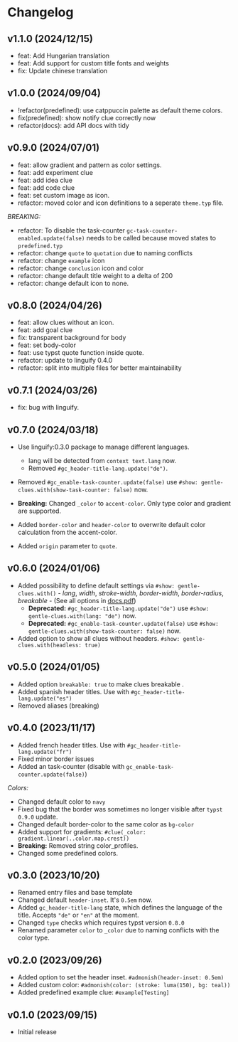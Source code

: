 # Changelog

## v1.1.0 (2024/12/15)

- feat: Add Hungarian translation
- feat: Add support for custom title fonts and weights
- fix: Update chinese translation

## v1.0.0 (2024/09/04)

- !refactor(predefined): use catppuccin palette as default theme colors.
- fix(predefined): show notify clue correctly now
- refactor(docs): add API docs with tidy

## v0.9.0 (2024/07/01)

- feat: allow gradient and pattern as color settings.
- feat: add experiment clue
- feat: add idea clue
- feat: add code clue
- feat: set custom image as icon.
- refactor: moved color and icon definitions to a seperate `theme.typ` file.

*BREAKING:*
- refactor: To disable the task-counter `gc-task-counter-enabled.update(false)` needs to be called because moved states to `predefined.typ`
- refactor: change `quote` to `quotation` due to naming conflicts
- refactor: change `example` icon
- refactor: change `conclusion` icon and color
- refactor: change default title weight to a delta of 200
- refactor: change default icon to none.

## v0.8.0 (2024/04/26)

- feat: allow clues without an icon.
- feat: add goal clue
- fix: transparent background for body
- feat: set body-color
- feat: use typst quote function inside quote.
- refactor: update to linguify 0.4.0
- refactor: split into multiple files for better maintainability


## v0.7.1 (2024/03/26)

- fix: bug with linguify.

## v0.7.0 (2024/03/18)

- Use linguify:0.3.0 package to manage different languages.
    - lang will be detected from `context text.lang` now.
    - Removed `#gc_header-title-lang.update("de")`.

- Removed `#gc_enable-task-counter.update(false)` use `#show: gentle-clues.with(show-task-counter: false)` now.
- **Breaking:** Changed `_color` to `accent-color`. Only type color and gradient are supported.
- Added `border-color` and `header-color` to overwrite default color calculation from the accent-color.
- Added `origin` parameter to `quote`.

## v0.6.0 (2024/01/06)

- Added possibility to define default settings via `#show: gentle-clues.with()`  - *lang*, *width*, *stroke-width*, *border-width*, *border-radius*, *breakable* - (See all options in [docs.pdf](docs.pdf))
    - **Deprecated:** `#gc_header-title-lang.update("de")` use `#show: gentle-clues.with(lang: "de")` now.
    - **Deprecated:** `#gc_enable-task-counter.update(false)` use `#show: gentle-clues.with(show-task-counter: false)` now.
- Added option to show all clues without headers. `#show: gentle-clues.with(headless: true)`


## v0.5.0 (2024/01/05)

- Added option `breakable: true` to make clues breakable .
- Added spanish header titles. Use with `#gc_header-title-lang.update("es")`
- Removed aliases (breaking)

## v0.4.0 (2023/11/17)

- Added french header titles. Use with `#gc_header-title-lang.update("fr")`
- Fixed minor border issues
- Added an task-counter (disable with `gc_enable-task-counter.update(false)`)

*Colors:*

- Changed default color to `navy`
- Fixed bug that the border was sometimes no longer visible after `typst 0.9.0` update.
- Changed default border-color to the same color as `bg-color`
- Added support for gradients: `#clue(_color: gradient.linear(..color.map.crest))`
- **Breaking:** Removed string color_profiles.
- Changed some predefined colors.

## v0.3.0 (2023/10/20)

- Renamed entry files and base template
- Changed default `header-inset`. It's `0.5em` now.
- Added `gc_header-title-lang` state, which defines the language of the title. Accepts `"de"` or `"en"` at the moment.
- Changed `type` checks which requires typst version `0.8.0`
- Renamed parameter `color` to `_color` due to naming conflicts with the color type.

## v0.2.0 (2023/09/26)

- Added option to set the header inset. `#admonish(header-inset: 0.5em)`
- Added custom color: `#admonish(color: (stroke: luma(150), bg: teal))`
- Added predefined example clue: `#example[Testing]`

## v0.1.0 (2023/09/15)

- Initial release
